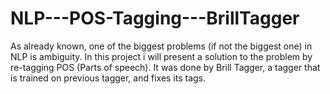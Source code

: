 # NLP---POS-Tagging---BrillTagger
As already known, one of the biggest problems (if not the biggest one) in NLP is ambiguity. In this project i will present a solution to the problem by re-tagging POS (Parts of speech). It was done by Brill Tagger, a tagger that is trained on previous tagger, and fixes its tags.
